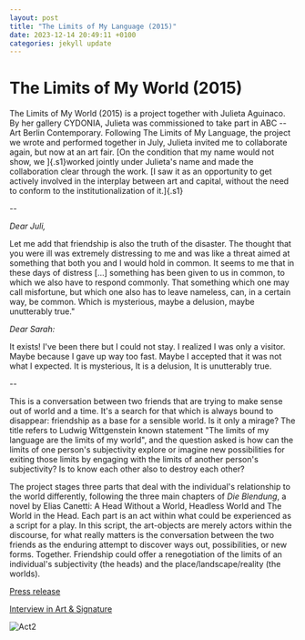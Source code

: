 ```yaml
---
layout: post
title: "The Limits of My Language (2015)"
date: 2023-12-14 20:49:11 +0100
categories: jekyll update
---
```


# The Limits of My World (2015)

The Limits of My World (2015) is a project together with Julieta Aguinaco. By her gallery CYDONIA, Julieta was commissioned to take part in ABC -- Art Berlin Contemporary. Following The Limits of My Language, the project we wrote and performed together in July, Julieta invited me to collaborate again, but now at an art fair. [On the condition that my name would not show, we ]{.s1}worked jointly under Julieta's name and made the collaboration clear through the work. [I saw it as an opportunity to get actively involved in the interplay between art and capital, without the need to conform to the institutionalization of it.]{.s1}

--

*Dear Juli,*

Let me add that friendship is also the truth of the disaster. The thought that you were ill was extremely distressing to me and was like a threat aimed at something that both you and I would hold in common. It seems to me that in these days of distress [...] something has been given to us in common, to which we also have to respond commonly. That something which one may call misfortune, but which one also has to leave nameless, can, in a certain way, be common. Which is mysterious, maybe a delusion, maybe unutterably true."

*Dear Sarah:*

It exists! I've been there but I could not stay. I realized I was only a visitor. Maybe because I gave up way too fast. Maybe I accepted that it was not what I expected. It is mysterious, It is a delusion, It is unutterably true.

--

This is a conversation between two friends that are trying to make sense out of world and a time. It's a search for that which is always bound to disappear: friendship as a base for a sensible world. Is it only a mirage? The title refers to Ludwig Wittgenstein known statement "The limits of my language are the limits of my world", and the question asked is how can the limits of one person's subjectivity explore or imagine new possibilities for exiting those limits by engaging with the limits of another person's subjectivity? Is to know each other also to destroy each other?

The project stages three parts that deal with the individual's relationship to the world differently, following the three main chapters of *Die Blendung*, a novel by Elias Canetti: A Head Without a World, Headless World and The World in the Head. Each part is an act within what could be experienced as a script for a play. In this script, the art-objects are merely actors within the discourse, for what really matters is the conversation between the two friends as the enduring attempt to discover ways out, possibilities, or new forms. Together. Friendship could offer a renegotiation of the limits of an individual's subjectivity (the heads) and the place/landscape/reality (the worlds).

[Press release](http://www.threeowlsonachestofdrawers.net/wp-content/uploads/2016/01/The-Limits-of-My-World-Press-Release..pdf)

[Interview in Art & Signature](http://www.artandsignature.com/en/blog/2015/12/28/interview-with-julieta-aguinaco-and-sarah-demoen/)

![Act2](http://www.threeowlsonachestofdrawers.net/wp-content/uploads/2016/01/photo-12-1024x784.jpg)
